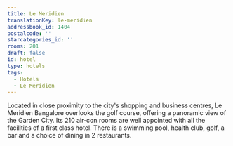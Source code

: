```yaml
---
title: Le Meridien
translationKey: le-meridien
addressbook_id: 1404
postalcode: ''
starcategories_id: ''
rooms: 201
draft: false
id: hotel
type: hotels
tags:
  - Hotels
  - Le Meridien
---
```

Located in close proximity to the city's shopping and business centres, Le Meridien Bangalore overlooks the golf course, offering a panoramic view of the Garden City. Its 210 air-con rooms are well appointed with all the facilities of a first class hotel. There is a swimming pool, health club, golf, a bar and a choice of dining in 2 restaurants.